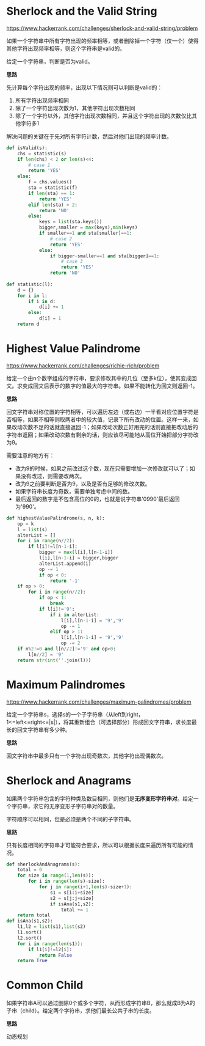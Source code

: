 # Sherlock and the Valid String

https://www.hackerrank.com/challenges/sherlock-and-valid-string/problem

如果一个字符串中所有字符出现的频率相等，或者删除掉一个字符（仅一个）使得其他字符出现频率相等，则这个字符串是valid的。

给定一个字符串，判断是否为valid。

**思路**

先计算每个字符出现的频率，出现以下情况则可以判断是valid的：

1. 所有字符出现频率相同
2. 除了一个字符出现次数为1，其他字符出现次数相同
3. 除了一个字符以外，其他字符出现次数相同，并且这个字符出现的次数仅比其他字符多1

解决问题的关键在于先对所有字符计数，然后对他们出现的频率计数。

```py
def isValid(s):
    chs = statistic(s)
    if len(chs) < 2 or len(s)<4:
        # case 1
        return 'YES'
    else:
        f = chs.values()
        sta = statistic(f)
        if len(sta) == 1:
            return 'YES'
        elif len(sta) > 2:
            return 'NO'
        else:
            keys = list(sta.keys())
            bigger,smaller = max(keys),min(keys)
            if smaller==1 and sta[smaller]==1:
                # case 2
                return 'YES'
            else:
                if bigger-smaller==1 and sta[bigger]==1:
                    # case 3
                    return 'YES'
                return 'NO'
            
def statistic(l):
    d = {}
    for i in l:
        if i in d:
            d[i] += 1
        else:
            d[i] = 1
    return d 

```

# Highest Value Palindrome

https://www.hackerrank.com/challenges/richie-rich/problem

给定一个由n个数字组成的字符串，要求修改其中的几位（至多k位），使其变成回文。求变成回文后表示的数字的值最大的字符串。如果不能转化为回文则返回-1。

**思路**

回文字符串对称位置的字符相等，可以遍历左边（或右边）一半看对应位置字符是否相等，如果不相等则取两者中的较大值，记录下所有改动的位置。这样一来，如果改动次数不足的话就直接返回-1；如果改动次数正好用完的话则直接把改动后的字符串返回；如果改动次数有剩余的话，则应该尽可能地从高位开始把部分字符改为9。

需要注意的地方有：

- 改为9的时候，如果之前改过这个数，现在只需要增加一次修改就可以了；如果没有改过，则需要改两次。
- 改为9之前要判断是否为9，以及是否有足够的修改次数。
- 如果字符串长度为奇数，需要单独考虑中间的数。
- 最后返回的数字是不包含高位的0的，也就是说字符串'0990'最后返回为'990'。

```py
def highestValuePalindrome(s, n, k):
    op = k
    l = list(s)
    alterList = []
    for i in range(n//2):
        if l[i]!=l[n-1-i]:
            bigger = max(l[i],l[n-1-i])
            l[i],l[n-1-i] = bigger,bigger
            alterList.append(i)
            op -= 1
            if op < 0:
                return '-1'
    if op > 0:
        for i in range(n//2):
        	if op < 1:
            	break
            if l[i]!='9':
            	if i in alterList:
            		l[i],l[n-1-i] = '9','9'
            		op -= 1
            	elif op > 1:
            		l[i],l[n-1-i] = '9','9'
            		op -= 2
    if n%2!=0 and l[n//2]!='9' and op>0:
        l[n//2] = '9'        
    return str(int(''.join(l)))
```

# Maximum Palindromes

https://www.hackerrank.com/challenges/maximum-palindromes/problem

给定一个字符串s，选择s的一个子字符串（从left到right，1<=left<=right<=|s|），将其重新组合（可选择部分）形成回文字符串，求长度最长的回文字符串有多少种。

**思路**

回文字符串中最多只有一个字符出现奇数次，其他字符出现偶数次。

# Sherlock and Anagrams

如果两个字符串包含的字符种类及数目相同，则他们是**无序变形字符串对**。给定一个字符串，求它的无序变形子字符串对的数量。

字符顺序可以相同，但是必须是两个不同的子字符串。

**思路**

只有长度相同的字符串才可能符合要求，所以可以根据长度来遍历所有可能的情况。

```py
def sherlockAndAnagrams(s):
	total = 0
	for size in range(1,len(s)):
		for i in range(len(s)-size):
			for j in range(i+1,len(s)-size+1):
				s1 = s[i:i+size]
				s2 = s[j:j+size]
				if isAna(s1,s2):
					total += 1
	return total
def isAna(s1,s2):
	l1,l2 = list(s1),list(s2)
	l1.sort()
	l2.sort()
	for i in range(len(s1)):
		if l1[i]!=l2[i]:
			return False
	return True
```

# Common Child

如果字符串A可以通过删除0个或多个字符，从而形成字符串B，那么就成B为A的子串（child）。给定两个字符串，求他们最长公共子串的长度。

**思路**

动态规划


